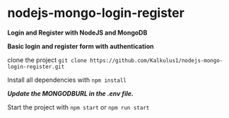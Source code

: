 # nodejs-mongo-login-register
**Login and Register with NodeJS and MongoDB**

**Basic login and register form with authentication**

clone the project 
`git clone https://github.com/Kalkulus1/nodejs-mongo-login-register.git`

Install all dependencies with
`npm install`

**_Update the MONGODBURL in the .env file._**

Start the project with
`npm start` or `npm run start`
